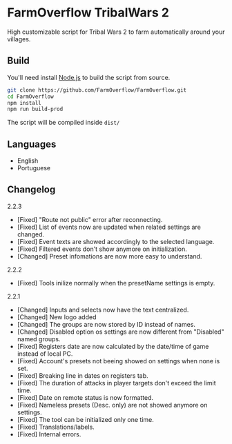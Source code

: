 # FarmOverflow TribalWars 2

High customizable script for Tribal Wars 2 to farm automatically around your villages.

## Build

You'll need install [Node.js](https://nodejs.org/en/download/) to build the script from source.

```bash
git clone https://github.com/FarmOverflow/FarmOverflow.git
cd FarmOverflow
npm install
npm run build-prod
```

The script will be compiled inside `dist/`

## Languages

- English
- Portuguese

## Changelog

2.2.3
- [Fixed] "Route not public" error after reconnecting.
- [Fixed] List of events now are updated when related settings are changed.
- [Fixed] Event texts are showed accordingly to the selected language.
- [Fixed] Filtered events don't show anymore on initialization.
- [Changed] Preset infomations are now more easy to understand.

2.2.2
- [Fixed] Tools inilize normally when the presetName settings is empty.

2.2.1
- [Changed] Inputs and selects now have the text centralized.
- [Changed] New logo added
- [Changed] The groups are now stored by ID instead of names.
- [Changed] Disabled option os settings are now different from "Disabled" named groups.
- [Fixed] Registers date are now calculated by the date/time of game instead of local PC.
- [Fixed] Account's presets not beeing showed on settings when none is set.
- [Fixed] Breaking line in dates on registers tab.
- [Fixed] The duration of attacks in player targets don't exceed the limit time.
- [Fixed] Date on remote status is now formatted.
- [Fixed] Nameless presets (Desc. only) are not showed anymore on settings.
- [Fixed] The tool can be initialized only one time.
- [Fixed] Translations/labels.
- [Fixed] Internal errors.
